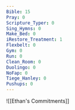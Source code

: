 ```yaml
---
Bible: 15
Pray: 0
Scripture_Typer: 0
Sing_Hymns: 0
Make_Bed: 0
iRestore_Treatment: 1
Flexbelt: 0
Gym: 0
Run: 0
Clean_Room: 0
Duolingo: 0
NoFap: 0
Tiege_Hanley: 0
Pushups: 0
---
```


![[Ethan's Commitments]]